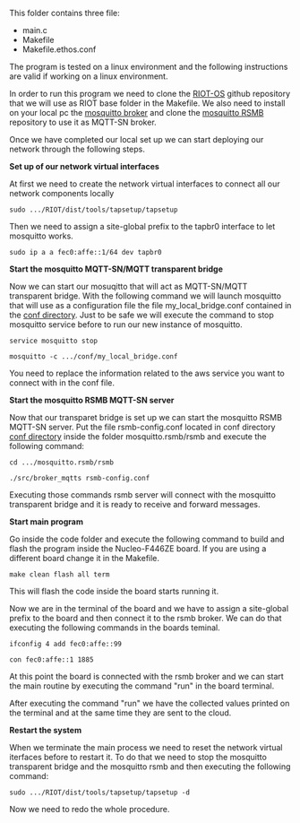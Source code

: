 This folder contains three file:
  - main.c
  - Makefile 
  - Makefile.ethos.conf


The program is tested on a linux environment and the following instructions are valid if working on a linux environment.

In order to run this program we need to clone the [RIOT-OS](https://github.com/RIOT-OS/RIOT) github repository that we will use as RIOT base folder in the Makefile.
We also need to install on your local pc the [mosquitto broker](https://mosquitto.org/) and clone the [mosquitto RSMB](https://github.com/eclipse/mosquitto.rsmb) repository to use it as MQTT-SN broker.

Once we have completed our local set up we can start deploying our network through the following steps.

**Set up of our network virtual interfaces**

At first we need to create the network virtual interfaces to connect all our network components locally

```
sudo .../RIOT/dist/tools/tapsetup/tapsetup
```

Then we need to assign a site-global prefix to the tapbr0 interface to let mosquitto works.

```
sudo ip a a fec0:affe::1/64 dev tapbr0
```

**Start the mosquitto MQTT-SN/MQTT transparent bridge**

Now we can start our mosuqitto that will act as MQTT-SN/MQTT transparent bridge. 
With the following command we will launch mosquitto that will use as a configuration file the file my_local_bridge.conf contained in the [conf directory](https://github.com/FrancescoCrino/water-leakage-detection-system/tree/main/conf).
Just to be safe we will execute the command to stop mosquitto service before to run our new instance of mosquitto.

```
service mosquitto stop

mosquitto -c .../conf/my_local_bridge.conf
```

You need to replace the information related to the aws service you want to connect with in the conf file.

**Start the mosquitto RSMB MQTT-SN server**

Now that our transparet bridge is set up we can start the mosquitto RSMB MQTT-SN server.
Put the file rsmb-config.conf located in conf directory [conf directory](https://github.com/FrancescoCrino/water-leakage-detection-system/tree/main/conf) inside the folder mosquitto.rsmb/rsmb and execute the following command:


```
cd .../mosquitto.rsmb/rsmb

./src/broker_mqtts rsmb-config.conf
```

Executing those commands rsmb server will connect with the mosquitto transparent bridge and it is ready to receive and forward messages.


**Start main program**

Go inside the code folder and execute the following command to build and flash the program inside the Nucleo-F446ZE board.
If you are using a different board change it in the Makefile.

```
make clean flash all term
```

This will flash the code inside the board starts running it. 

Now we are in the terminal of the board and we have to assign a site-global prefix to the board and then connect it to the rsmb broker.
We can do that executing the following commands in the boards teminal.


```
ifconfig 4 add fec0:affe::99

con fec0:affe::1 1885
```

At this point the board is connected with the rsmb broker and we can start the main routine by executing the command "run" in the board terminal.

After executing the command "run" we have the collected values printed on the terminal and at the same time they are sent to the cloud.

**Restart the system**

When we terminate the main process we need to reset the network virtual iterfaces before to restart it.
To do that we need to stop the mosquitto transparent bridge and the mosquitto rsmb and then executing the following command:

```
sudo .../RIOT/dist/tools/tapsetup/tapsetup -d
```

Now we need to redo the whole procedure.







